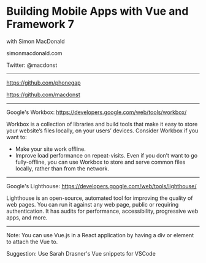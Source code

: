 # Building Mobile Apps with Vue and Framework 7

with Simon MacDonald

simonmacdonald.com

Twitter: @macdonst

---

https://github.com/phonegap

https://github.com/macdonst

---

Google's Workbox: https://developers.google.com/web/tools/workbox/

Workbox is a collection of libraries and build tools that make it easy to store your website’s files locally, on your users’ devices. Consider Workbox if you want to:
* Make your site work offline.
* Improve load performance on repeat-visits. Even if you don’t want to go fully-offline, you can use Workbox to store and serve common files locally, rather than from the network.

---

Google's Lighthouse: https://developers.google.com/web/tools/lighthouse/

Lighthouse is an open-source, automated tool for improving the quality of web pages. You can run it against any web page, public or requiring authentication. It has audits for performance, accessibility, progressive web apps, and more.

---

Note: You can use Vue.js in a React application by having a div or element to attach the Vue to.

Suggestion: Use Sarah Drasner's Vue snippets for VSCode